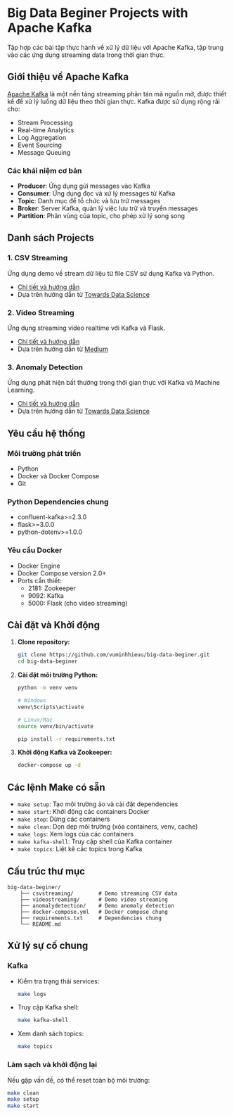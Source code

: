 # Big Data Beginer Projects with Apache Kafka

Tập hợp các bài tập thực hành về xử lý dữ liệu với Apache Kafka, tập trung vào các ứng dụng streaming data trong thời gian thực.

## Giới thiệu về Apache Kafka

[Apache Kafka](https://kafka.apache.org/) là một nền tảng streaming phân tán mã nguồn mở, được thiết kế để xử lý luồng dữ liệu theo thời gian thực. Kafka được sử dụng rộng rãi cho:
- Stream Processing
- Real-time Analytics
- Log Aggregation
- Event Sourcing
- Message Queuing

### Các khái niệm cơ bản
- **Producer**: Ứng dụng gửi messages vào Kafka
- **Consumer**: Ứng dụng đọc và xử lý messages từ Kafka
- **Topic**: Danh mục để tổ chức và lưu trữ messages
- **Broker**: Server Kafka, quản lý việc lưu trữ và truyền messages
- **Partition**: Phân vùng của topic, cho phép xử lý song song

## Danh sách Projects

### 1. CSV Streaming
Ứng dụng demo về stream dữ liệu từ file CSV sử dụng Kafka và Python.
- [Chi tiết và hướng dẫn](./csvstreaming/README.md)
- Dựa trên hướng dẫn từ [Towards Data Science](https://towardsdatascience.com/make-a-mock-real-time-stream-of-data-with-python-and-kafka-7e5e23123582)

### 2. Video Streaming
Ứng dụng streaming video realtime với Kafka và Flask.
- [Chi tiết và hướng dẫn](./videostreaming/README.md)
- Dựa trên hướng dẫn từ [Medium](https://medium.com/@kevin.michael.horan/distributed-video-streaming-with-python-and-kafka-551de69fe1dd)


### 3. Anomaly Detection
Ứng dụng phát hiện bất thường trong thời gian thực với Kafka và Machine Learning.
- [Chi tiết và hướng dẫn](./anomalydetection/README.md)
- Dựa trên hướng dẫn từ [Towards Data Science](https://towardsdatascience.com/real-time-anomaly-detection-with-apache-kafka-and-python-3a40281c01c9)

## Yêu cầu hệ thống

### Môi trường phát triển
- Python 
- Docker và Docker Compose
- Git

### Python Dependencies chung
- confluent-kafka>=2.3.0
- flask>=3.0.0
- python-dotenv>=1.0.0


### Yêu cầu Docker
- Docker Engine
- Docker Compose version 2.0+
- Ports cần thiết:
  - 2181: Zookeeper
  - 9092: Kafka
  - 5000: Flask (cho video streaming)

## Cài đặt và Khởi động

1. **Clone repository:**
   ```bash
   git clone https://github.com/vuminhhieuu/big-data-beginer.git
   cd big-data-beginer
   ```

2. **Cài đặt môi trường Python:**
   ```bash
   python -m venv venv
   
   # Windows
   venv\Scripts\activate
   
   # Linux/Mac
   source venv/bin/activate
   
   pip install -r requirements.txt
   ```

3. **Khởi động Kafka và Zookeeper:**
   ```bash
   docker-compose up -d
   ```
## Các lệnh Make có sẵn

- `make setup`: Tạo môi trường ảo và cài đặt dependencies
- `make start`: Khởi động các containers Docker
- `make stop`: Dừng các containers
- `make clean`: Dọn dẹp môi trường (xóa containers, venv, cache)
- `make logs`: Xem logs của các containers
- `make kafka-shell`: Truy cập shell của Kafka container
- `make topics`: Liệt kê các topics trong Kafka

## Cấu trúc thư mục
```
big-data-beginer/
    ├── csvstreaming/        # Demo streaming CSV data
    ├── videostreaming/      # Demo video streaming 
    ├── anomalydetection/    # Demo anomaly detection
    ├── docker-compose.yml   # Docker compose chung
    ├── requirements.txt     # Dependencies chung
    └── README.md
```

## Xử lý sự cố chung

### Kafka
- Kiểm tra trạng thái services:
  ```bash
  make logs
  ```
- Truy cập Kafka shell:
  ```bash
  make kafka-shell
  ```
- Xem danh sách topics:
  ```bash
  make topics
  ```

### Làm sạch và khởi động lại
Nếu gặp vấn đề, có thể reset toàn bộ môi trường:
```bash
make clean
make setup
make start
```

